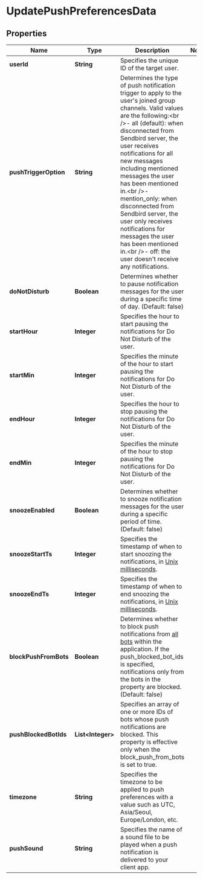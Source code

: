 

# UpdatePushPreferencesData


## Properties

| Name | Type | Description | Notes |
|------------ | ------------- | ------------- | -------------|
|**userId** | **String** | Specifies the unique ID of the target user. |  |
|**pushTriggerOption** | **String** | Determines the type of push notification trigger to apply to the user&#39;s joined group channels. Valid values are the following:&lt;br /&gt;- all (default): when disconnected from Sendbird server, the user receives notifications for all new messages including mentioned messages the user has been mentioned in.&lt;br /&gt;- mention_only: when disconnected from Sendbird server, the user only receives notifications for messages the user has been mentioned in.&lt;br /&gt;- off: the user doesn&#39;t receive any notifications. |  |
|**doNotDisturb** | **Boolean** | Determines whether to pause notification messages for the user during a specific time of day. (Default: false) |  |
|**startHour** | **Integer** | Specifies the hour to start pausing the notifications for Do Not Disturb of the user. |  |
|**startMin** | **Integer** | Specifies the minute of the hour to start pausing the notifications for Do Not Disturb of the user. |  |
|**endHour** | **Integer** | Specifies the hour to stop pausing the notifications for Do Not Disturb of the user. |  |
|**endMin** | **Integer** | Specifies the minute of the hour to stop pausing the notifications for Do Not Disturb of the user. |  |
|**snoozeEnabled** | **Boolean** | Determines whether to snooze notification messages for the user during a specific period of time. (Default: false) |  |
|**snoozeStartTs** | **Integer** | Specifies the timestamp of when to start snoozing the notifications, in [Unix milliseconds](/docs/chat/v3/platform-api/guides/miscellaneous#2-timestamps). |  |
|**snoozeEndTs** | **Integer** | Specifies the timestamp of when to end snoozing the notifications, in [Unix milliseconds](/docs/chat/v3/platform-api/guides/miscellaneous#2-timestamps). |  |
|**blockPushFromBots** | **Boolean** | Determines whether to block push notifications from [all bots](/docs/chat/v3/platform-api/guides/bot-interface#2-list-bots) within the application. If the push_blocked_bot_ids is specified, notifications only from the bots in the property are blocked. (Default: false) |  |
|**pushBlockedBotIds** | **List&lt;Integer&gt;** | Specifies an array of one or more IDs of bots whose push notifications are blocked. This property is effective only when the block_push_from_bots is set to true. |  |
|**timezone** | **String** | Specifies the timezone to be applied to push preferences with a value such as UTC, Asia/Seoul, Europe/London, etc. |  |
|**pushSound** | **String** | Specifies the name of a sound file to be played when a push notification is delivered to your client app. |  |



